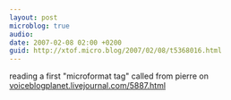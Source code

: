 ```yaml
---
layout: post
microblog: true
audio: 
date: 2007-02-08 02:00 +0200
guid: http://xtof.micro.blog/2007/02/08/t5368016.html
---
```

reading a first "microformat tag" called from pierre on [voiceblogplanet.livejournal.com/5887.html](http://voiceblogplanet.livejournal.com/5887.html)
